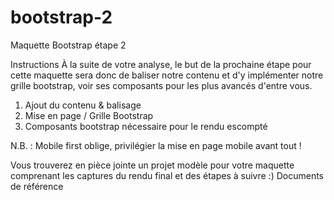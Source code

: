 # bootstrap-2
Maquette Bootstrap étape 2

Instructions
À la suite de votre analyse, le but de la prochaine étape pour cette maquette sera donc de baliser notre contenu et d'y implémenter notre grille bootstrap, voir ses composants pour les plus avancés d'entre vous.

1. Ajout du contenu & balisage
2. Mise en page / Grille Bootstrap
3. Composants bootstrap nécessaire pour le rendu escompté

N.B. : Mobile first oblige, privilégier la mise en page mobile avant tout !

Vous trouverez en pièce jointe un projet modèle pour votre maquette comprenant les captures du rendu final et des étapes à suivre :)
Documents de référence
